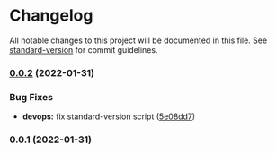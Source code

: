 # Changelog

All notable changes to this project will be documented in this file. See [standard-version](https://github.com/conventional-changelog/standard-version) for commit guidelines.

### [0.0.2](https://github.com/HYzihong/vue3_use_case/compare/v0.0.1...v0.0.2) (2022-01-31)


### Bug Fixes

* **devops:** fix standard-version script ([5e08dd7](https://github.com/HYzihong/vue3_use_case/commit/5e08dd7f03aa87495fe98ebc7fad67f057327201))

### 0.0.1 (2022-01-31)
